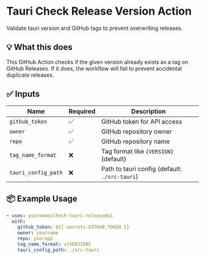 # Tauri Check Release Version Action

Validate tauri version and GitHub tags to prevent overwriting releases.

## 💡 What this does

This GitHub Action checks if the given version already exists as a tag on GitHub Releases.
If it does, the workflow will fail to prevent accidental duplicate releases.

## ✅ Inputs

| Name                | Required | Description                                   |
| ------------------- | -------- | --------------------------------------------- |
| `github_token`      | ✅       | GitHub token for API access                   |
| `owner`             | ✅       | GitHub repository owner                       |
| `repo`              | ✅       | GitHub repository name                        |
| `tag_name_format`   | ❌       | Tag format like `{VERSION}` (default)         |
| `tauri_config_path` | ❌       | Path to tauri config (default: `./src-tauri`) |

## 📦 Example Usage

```yaml
- uses: yourname/check-tauri-release@v1
  with:
    github_token: ${{ secrets.GITHUB_TOKEN }}
    owner: yourname
    repo: yourapp
    tag_name_format: v{VERSION}
    tauri_config_path: ./src-tauri
```
